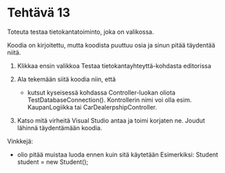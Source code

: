﻿# Tehtävä 13

Toteuta testaa tietokantatoiminto, joka on valikossa.

Koodia on kirjoitettu, mutta koodista puuttuu osia ja sinun pitää täydentää niitä.

1. Klikkaa ensin valikkoa Testaa tietokantayhteyttä-kohdasta editorissa

2. Ala tekemään siitä koodia niin, että
   - kutsut kyseisessä kohdassa Controller-luokan oliota TestDatabaseConnection(). Kontrollerin nimi voi olla esim. KaupanLogiikka tai 
	CarDealerpshipController.

3. Katso mitä virheitä Visual Studio antaa ja toimi korjaten ne. 
Joudut lähinnä täydentämään koodia.

Vinkkejä:

- olio pitää muistaa luoda ennen kuin sitä käytetään
  Esimerkiksi: Student student = new Student();

